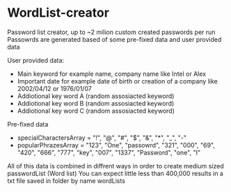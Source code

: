 # WordList-creator
Password list creator, up to ~2 milion custom created passwords per run<br>
Passowrds are generated based of some pre-fixed data and user provided data<br>

User provided data: <br>
  - Main keyword for example name, company name like Intel or Alex <br>
  - Important date for example date of birth or creation of a company like 2002/04/12 or 1976/01/07 <br>
  - Addiotional key word A (random assosiacted keyword) <br>
  - Addiotional key word B (random assosiacted keyword) <br>
  - Addiotional key word C (random assosiacted keyword) <br>

Pre-fixed data <br>
  - specialCharactersArray = "!", "@", "#", "$", "&", "*", "_", "-"
  - popularPhrazesArray = "123", "One", "passowrd", "321", "000", "69", "420", "666", "777", "key", "007", "1337", "Password", "one", "I"

All of this data is combined in diffrent ways in order to create medium sized passwordList (Word list)
You can expect little less than 400,000 results in a txt file saved in folder by name wordLists
